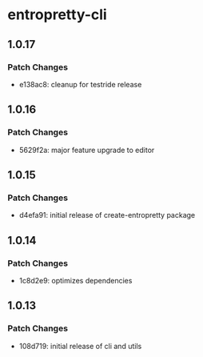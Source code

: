 # entropretty-cli

## 1.0.17

### Patch Changes

- e138ac8: cleanup for testride release

## 1.0.16

### Patch Changes

- 5629f2a: major feature upgrade to editor

## 1.0.15

### Patch Changes

- d4efa91: initial release of create-entropretty package

## 1.0.14

### Patch Changes

- 1c8d2e9: optimizes dependencies

## 1.0.13

### Patch Changes

- 108d719: initial release of cli and utils
